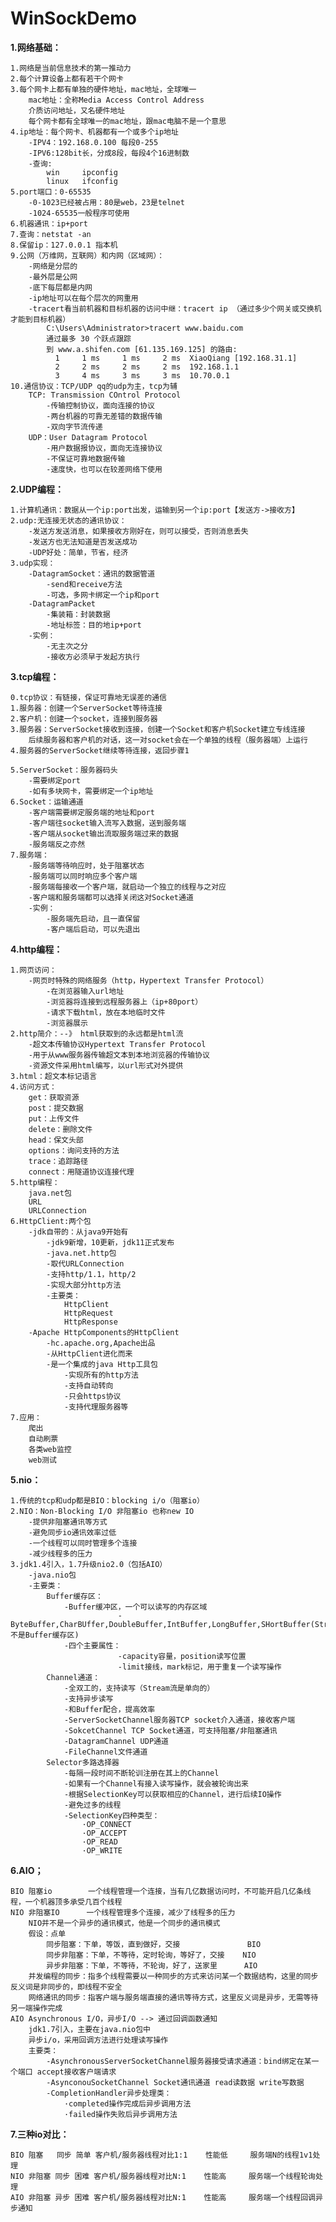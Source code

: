 # WinSockDemo

**1.网络基础：**
    
    1.网络是当前信息技术的第一推动力
    2.每个计算设备上都有若干个网卡
    3.每个网卡上都有单独的硬件地址，mac地址，全球唯一
        mac地址：全称Media Access Control Address
        介质访问地址，又名硬件地址
        每个网卡都有全球唯一的mac地址，跟mac电脑不是一个意思
    4.ip地址：每个网卡、机器都有一个或多个ip地址
        -IPV4：192.168.0.100 每段0-255
        -IPV6:128bit长，分成8段，每段4个16进制数
        -查询:
            win     ipconfig
            linux   ifconfig
    5.port端口：0-65535
        -0-1023已经被占用：80是web，23是telnet
        -1024-65535一般程序可使用
    6.机器通讯：ip+port
    7.查询：netstat -an
    8.保留ip：127.0.0.1 指本机
    9.公网（万维网，互联网）和内网（区域网）：
        -网络是分层的
        -最外层是公网
        -底下每层都是内网
        -ip地址可以在每个层次的网重用
        -tracert看当前机器和目标机器的访问中继：tracert ip （通过多少个网关或交换机才能到目标机器）
            C:\Users\Administrator>tracert www.baidu.com
            通过最多 30 个跃点跟踪
            到 www.a.shifen.com [61.135.169.125] 的路由:
              1     1 ms     1 ms     2 ms  XiaoQiang [192.168.31.1]
              2     2 ms     2 ms     2 ms  192.168.1.1
              3     4 ms     3 ms     3 ms  10.70.0.1
    10.通信协议：TCP/UDP qq的udp为主，tcp为辅
        TCP: Transmission COntrol Protocol
            -传输控制协议，面向连接的协议
            -两台机器的可靠无差错的数据传输
            -双向字节流传递
        UDP：User Datagram Protocol
            -用户数据报协议，面向无连接协议
            -不保证可靠地数据传输
            -速度快，也可以在较差网络下使用

**2.UDP编程：**
    
    1.计算机通讯：数据从一个ip:port出发，运输到另一个ip:port【发送方->接收方】
    2.udp:无连接无状态的通讯协议：
        -发送方发送消息，如果接收方刚好在，则可以接受，否则消息丢失
        -发送方也无法知道是否发送成功
        -UDP好处：简单，节省，经济
    3.udp实现：
        -DatagramSocket：通讯的数据管道
            -send和receive方法
            -可选，多网卡绑定一个ip和port
        -DatagramPacket
            -集装箱：封装数据
            -地址标签：目的地ip+port
        -实例：
            -无主次之分
            -接收方必须早于发起方执行
    
**3.tcp编程：**
    
    0.tcp协议：有链接，保证可靠地无误差的通信
    1.服务器：创建一个ServerSocket等待连接
    2.客户机：创建一个socket，连接到服务器
    3.服务器：ServerSocket接收到连接，创建一个Socket和客户机Socket建立专线连接
        后续服务器和客户机的对话，这一对socket会在一个单独的线程（服务器端）上运行
    4.服务器的ServerSocket继续等待连接，返回步骤1

    5.ServerSocket：服务器码头
        -需要绑定port
        -如有多块网卡，需要绑定一个ip地址
    6.Socket：运输通道
        -客户端需要绑定服务端的地址和port
        -客户端往socket输入流写入数据，送到服务端
        -客户端从socket输出流取服务端过来的数据
        -服务端反之亦然
    7.服务端：
        -服务端等待响应时，处于阻塞状态
        -服务端可以同时响应多个客户端
        -服务端每接收一个客户端，就启动一个独立的线程与之对应
        -客户端和服务端都可以选择关闭这对Socket通道
        -实例：
            -服务端先启动，且一直保留
            -客户端后启动，可以先退出

**4.http编程：**
    
    1.网页访问：
        -网页时特殊的网络服务（http，Hypertext Transfer Protocol）
            -在浏览器输入url地址
            -浏览器将连接到远程服务器上（ip+80port）
            -请求下载html，放在本地临时文件
            -浏览器展示
    2.http简介：--》 html获取到的永远都是html流
        -超文本传输协议Hypertext Transfer Protocol
        -用于从www服务器传输超文本到本地浏览器的传输协议
        -资源文件采用html编写，以url形式对外提供
    3.html：超文本标记语言
    4.访问方式：
        get：获取资源
        post：提交数据
        put：上传文件
        delete：删除文件
        head：保文头部
        options：询问支持的方法
        trace：追踪路径
        connect：用隧道协议连接代理
    5.http编程：
        java.net包
        URL
        URLConnection
    6.HttpClient:两个包
        -jdk自带的：从java9开始有
            -jdk9新增，10更新，jdk11正式发布
            -java.net.http包
            -取代URLConnection
            -支持http/1.1，http/2
            -实现大部分http方法
            -主要类：
                HttpClient
                HttpRequest
                HttpResponse
        -Apache HttpComponents的HttpClient
            -hc.apache.org,Apache出品
            -从HttpClient进化而来
            -是一个集成的java Http工具包
                -实现所有的http方法
                -支持自动转向
                -只会https协议
                -支持代理服务器等
    7.应用：
        爬出
        自动刷票
        各类web监控
        web测试
        
**5.nio：**

    1.传统的tcp和udp都是BIO：blocking i/o（阻塞io）
    2.NIO：Non-Blocking I/O 非阻塞io 也称new IO
        -提供非阻塞通讯等方式
        -避免同步io通讯效率过低
        -一个线程可以同时管理多个连接
        -减少线程多的压力
    3.jdk1.4引入，1.7升级nio2.0（包括AIO）
        -java.nio包
        -主要类：
            Buffer缓存区：
                -Buffer缓冲区，一个可以读写的内存区域
                            -ByteBuffer,CharBUffer,DoubleBuffer,IntBuffer,LongBuffer,SHortBuffer(StringBuffer不是Buffer缓存区)
                -四个主要属性：
                            -capacity容量，position读写位置
                            -limit接线，mark标记，用于重复一个读写操作
            Channel通道：
                -全双工的，支持读写（Stream流是单向的）
                -支持异步读写
                -和Buffer配合，提高效率
                -ServerSocketChannel服务器TCP socket介入通道，接收客户端
                -SokcetChannel TCP Socket通道，可支持阻塞/非阻塞通讯
                -DatagramChannel UDP通道
                -FileChannel文件通道
            Selector多路选择器              
                -每隔一段时间不断轮训注册在其上的Channel
                -如果有一个Channel有接入读写操作，就会被轮询出来
                -根据SelectionKey可以获取相应的Channel，进行后续IO操作
                -避免过多的线程
                -SelectionKey四种类型：
                    ·OP_CONNECT
                    ·OP_ACCEPT
                    ·OP_READ
                    ·OP_WRITE

**6.AIO；**
    
    BIO 阻塞io        一个线程管理一个连接，当有几亿数据访问时，不可能开启几亿条线程，一个机器顶多承受几百个线程
    NIO 非阻塞IO      一个线程管理多个连接，减少了线程多的压力
        NIO并不是一个异步的通讯模式，他是一个同步的通讯模式
        假设：点单
            同步阻塞：下单，等饭，直到做好，交接               BIO
            同步非阻塞：下单，不等待，定时轮询，等好了，交接    NIO 
            异步非阻塞：下单，不等待，不轮询，好了，送家里      AIO
        并发编程的同步：指多个线程需要以一种同步的方式来访问某一个数据结构，这里的同步反义词是非同步的，即线程不安全
        网络通讯的同步：指客户端与服务端直接的通讯等待方式，这里反义词是异步，无需等待另一端操作完成
    AIO Asynchronous I/O，异步I/O --> 通过回调函数通知
        jdk1.7引入，主要在java.nio包中
        异步i/o，采用回调方法进行处理读写操作
        主要类：
            -AsynchronousServerSocketChannel服务器接受请求通道：bind绑定在某一个端口 accept接收客户端请求
            -AsynconouSocketChannel Socket通讯通道 read读数据 write写数据
            -CompletionHandler异步处理类：
                ·completed操作完成后异步调用方法 
                ·failed操作失败后异步调用方法

**7.三种io对比：**

    BIO 阻塞   同步 简单 客户机/服务器线程对比1:1    性能低     服务端N的线程1v1处理
    NIO 非阻塞 同步 困难 客户机/服务器线程对比N:1    性能高     服务端一个线程轮询处理
    AIO 非阻塞 异步 困难 客户机/服务器线程对比N:1    性能高     服务端一个线程回调异步通知
